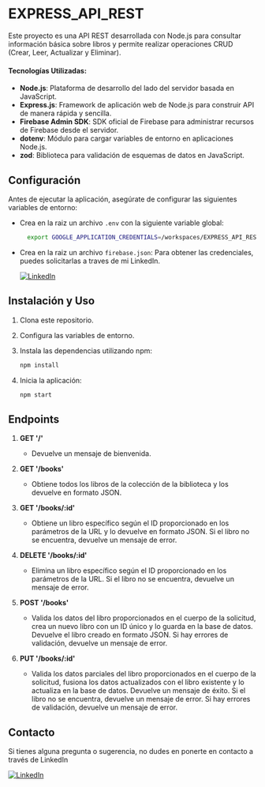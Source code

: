 # EXPRESS_API_REST

Este proyecto es una API REST desarrollada con Node.js para consultar información básica sobre libros y permite realizar operaciones CRUD (Crear, Leer, Actualizar y Eliminar).

#### Tecnologías Utilizadas:

- **Node.js**: Plataforma de desarrollo del lado del servidor basada en JavaScript.
- **Express.js**: Framework de aplicación web de Node.js para construir API de manera rápida y sencilla.
- **Firebase Admin SDK**: SDK oficial de Firebase para administrar recursos de Firebase desde el servidor.
- **dotenv**: Módulo para cargar variables de entorno en aplicaciones Node.js.
- **zod**: Biblioteca para validación de esquemas de datos en JavaScript.

## Configuración

Antes de ejecutar la aplicación, asegúrate de configurar las siguientes variables de entorno:

- Crea en la raiz un archivo `.env` con la siguiente variable global:
 
    ```bash
      export GOOGLE_APPLICATION_CREDENTIALS=/workspaces/EXPRESS_API_REST/firebase.json
    ```
    
- Crea en la raiz un archivo `firebase.json`: Para obtener las credenciales, puedes solicitarlas a traves de mi LinkedIn.

  [![LinkedIn](https://img.shields.io/badge/-LinkedIn-blue?style=flat-square&logo=linkedin&logoColor=white)](https://www.linkedin.com/in/raulgimenezmurga)

## Instalación y Uso

1. Clona este repositorio.
2. Configura las variables de entorno.
3. Instala las dependencias utilizando npm:

    ```bash
    npm install
    ```
4. Inicia la aplicación:

    ```bash
    npm start
    ```


## Endpoints

1. **GET '/'**
   - Devuelve un mensaje de bienvenida.

2. **GET '/books'**
   - Obtiene todos los libros de la colección de la biblioteca y los devuelve en formato JSON.

3. **GET '/books/:id'**
   - Obtiene un libro específico según el ID proporcionado en los parámetros de la URL y lo devuelve en formato JSON. Si el libro no se encuentra, devuelve un mensaje de error.

4. **DELETE '/books/:id'**
   - Elimina un libro específico según el ID proporcionado en los parámetros de la URL. Si el libro no se encuentra, devuelve un mensaje de error.

5. **POST '/books'**
   -  Valida los datos del libro proporcionados en el cuerpo de la solicitud, crea un nuevo libro con un ID único y lo guarda en la base de datos. Devuelve el libro creado en formato JSON. Si hay errores de validación, devuelve un mensaje de error.

6. **PUT '/books/:id'**
   - Valida los datos parciales del libro proporcionados en el cuerpo de la solicitud, fusiona los datos actualizados con el libro existente y lo actualiza en la base de datos. Devuelve un mensaje de éxito. Si el libro no se encuentra, devuelve un mensaje de error. Si hay errores de validación, devuelve un mensaje de error.


## Contacto

Si tienes alguna pregunta o sugerencia, no dudes en ponerte en contacto a través de LinkedIn

[![LinkedIn](https://img.shields.io/badge/-LinkedIn-blue?style=flat-square&logo=linkedin&logoColor=white)](https://www.linkedin.com/in/raulgimenezmurga)
